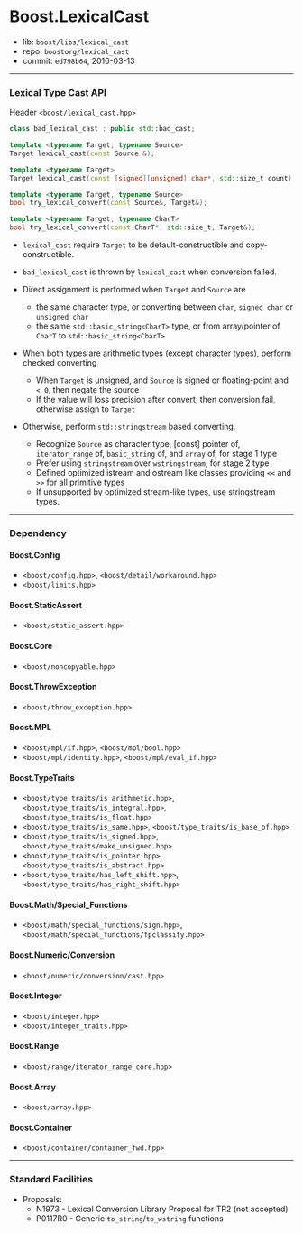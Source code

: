 # Boost.LexicalCast

* lib: `boost/libs/lexical_cast`
* repo: `boostorg/lexical_cast`
* commit: `ed798b64`, 2016-03-13

------
### Lexical Type Cast API

Header `<boost/lexical_cast.hpp>`

```c++
class bad_lexical_cast : public std::bad_cast;

template <typename Target, typename Source>
Target lexical_cast(const Source &);

template <typename Target>
Target lexical_cast(const [signed][unsigned] char*, std::size_t count);

template <typename Target, typename Source>
bool try_lexical_convert(const Source&, Target&);

template <typename Target, typename CharT>
bool try_lexical_convert(const CharT*, std::size_t, Target&);
```

* `lexical_cast` require `Target` to be default-constructible and copy-constructible.
* `bad_lexical_cast` is thrown by `lexical_cast` when conversion failed.

* Direct assignment is performed when `Target` and `Source` are
  * the same character type, or converting between `char`, `signed char` or `unsigned char`
  * the same `std::basic_string<CharT>` type, or from array/pointer of `CharT` to `std::basic_string<CharT>`
* When both types are arithmetic types (except character types), perform checked converting
  * When `Target` is unsigned, and `Source` is signed or floating-point and `< 0`, then negate the source
  * If the value will loss precision after convert, then conversion fail, otherwise assign to `Target`
* Otherwise, perform `std::stringstream` based converting.
  * Recognize `Source` as character type, [const] pointer of, `iterator_range` of, `basic_string` of, and `array` of, for stage 1 type
  * Prefer using `stringstream` over `wstringstream`, for stage 2 type
  * Defined optimized istream and ostream like classes providing `<<` and `>>` for all primitive types
  * If unsupported by optimized stream-like types, use stringstream types.

------
### Dependency

#### Boost.Config

* `<boost/config.hpp>`, `<boost/detail/workaround.hpp>`
* `<boost/limits.hpp>`

#### Boost.StaticAssert

* `<boost/static_assert.hpp>`

#### Boost.Core

* `<boost/noncopyable.hpp>`

#### Boost.ThrowException

* `<boost/throw_exception.hpp>`

#### Boost.MPL

* `<boost/mpl/if.hpp>`, `<boost/mpl/bool.hpp>`
* `<boost/mpl/identity.hpp>`, `<boost/mpl/eval_if.hpp>`

#### Boost.TypeTraits

* `<boost/type_traits/is_arithmetic.hpp>`, `<boost/type_traits/is_integral.hpp>`, `<boost/type_traits/is_float.hpp>`
* `<boost/type_traits/is_same.hpp>`, `<boost/type_traits/is_base_of.hpp>`
* `<boost/type_traits/is_signed.hpp>`, `<boost/type_traits/make_unsigned.hpp>`
* `<boost/type_traits/is_pointer.hpp>`, `<boost/type_traits/is_abstract.hpp>`
* `<boost/type_traits/has_left_shift.hpp>`, `<boost/type_traits/has_right_shift.hpp>`

#### Boost.Math/Special_Functions

* `<boost/math/special_functions/sign.hpp>`, `<boost/math/special_functions/fpclassify.hpp>`

#### Boost.Numeric/Conversion

* `<boost/numeric/conversion/cast.hpp>`

#### Boost.Integer

* `<boost/integer.hpp>`
* `<boost/integer_traits.hpp>`

#### Boost.Range

* `<boost/range/iterator_range_core.hpp>`

#### Boost.Array

* `<boost/array.hpp>`

#### Boost.Container

* `<boost/container/container_fwd.hpp>`

------
### Standard Facilities

* Proposals:
  * N1973 - Lexical Conversion Library Proposal for TR2 (not accepted)
  * P0117R0 - Generic `to_string`/`to_wstring` functions
